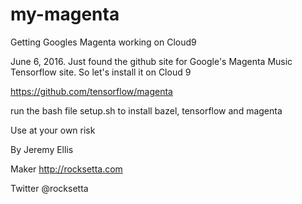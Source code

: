 # my-magenta
Getting Googles Magenta working on Cloud9




June 6, 2016. Just found the github site for Google's Magenta Music Tensorflow site. So let's install it on Cloud 9

https://github.com/tensorflow/magenta


run the bash file setup.sh to install bazel, tensorflow and magenta






Use at your own risk

By Jeremy Ellis

Maker http://rocksetta.com

Twitter @rocksetta

